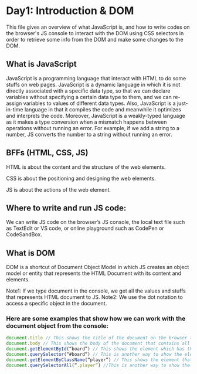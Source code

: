 # Day1: Introduction & DOM
This file gives an overview of what JavaScript is, and how to write codes on the browser's JS console to interact with the DOM using CSS selectors in order to retrieve some info from the DOM and make some changes to the DOM.

## What is JavaScript
JavaScript is a programming language that interact with HTML to do some stuffs on web pages.
JavaScript is a dynamic language in which it is not directly associated with a specific data type, so that we can declare variables without specifying a certain data type to them, and we can re-assign variables to values of different data types. Also, JavaScript is a just-in-time language in that it compiles the code and meanwhile it optimizes and interprets the code.   Moreover, JavaScript is a weakly-typed language as it makes a type conversion when a mismatch happens between operations without running an error. For example, if we add a string to a number, JS converts the number to a string without running an error.

## BFFs (HTML, CSS, JS)
HTML is about the content and the structure of the web elements. 

CSS is about the positioning and designing the web elements.

JS is about the actions of the web element. 

## Where to write and run JS code:
We can write JS code on the browser’s JS console, the local text file such as TextEdit or VS code, or online playground such as CodePen or CodeSandBox.

## What is DOM 
DOM is a shortcut of Document Object Model in which JS creates an object model or entity that represents the HTML Document with its content and elements.

Note1: If we type document in the console, we get all the values and stuffs that represents HTML document to JS.
Note2: We use the dot notation to access a specific object in the document.

### Here are some examples that show how we can work with the document object from the console:
```javascript
document.title // This shows the title of the document on the browser tab.
document.body // This shows the body of the document that contains all of the document content.
document.getElementById(“board”) // This shows the element which has the id “board”
document.querySelector(“#board”) // This is another way to show the element which has the id “board”.
document.getElementByClassName(“player”) // This shows the element that have the class name “player”.
document.querySelectorAll(“.player”) //This is another way to show the element that have the class name “player”.
```






